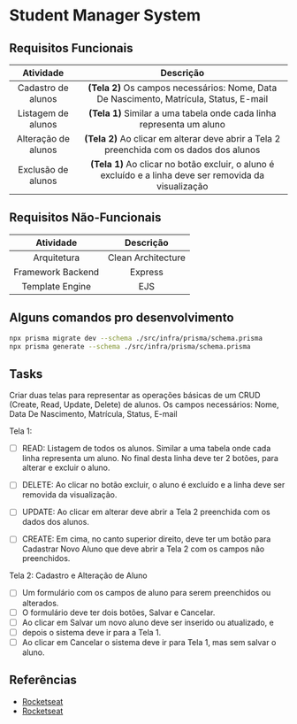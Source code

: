 # Student Manager System

## **Requisitos Funcionais**

|      Atividade      |                                                Descrição                                                |
| :-----------------: | :-----------------------------------------------------------------------------------------------------: |
| Cadastro de alunos  |         **(Tela 2)** Os campos necessários: Nome, Data De Nascimento, Matrícula, Status, E-mail         |
| Listagem de alunos  |                  **(Tela 1)** Similar a uma tabela onde cada linha representa um aluno                  |
| Alteração de alunos |        **(Tela 2)** Ao clicar em alterar deve abrir a Tela 2 preenchida com os dados dos alunos         |
| Exclusão de alunos  | **(Tela 1)** Ao clicar no botão excluir, o aluno é excluído e a linha deve ser removida da visualização |

## **Requisitos Não-Funcionais**

|     Atividade     |     Descrição      |
| :---------------: | :----------------: |
|    Arquitetura    | Clean Architecture |
| Framework Backend |      Express       |
|  Template Engine  |        EJS         |

## **Alguns comandos pro desenvolvimento**

```bash
npx prisma migrate dev --schema ./src/infra/prisma/schema.prisma
npx prisma generate --schema ./src/infra/prisma/schema.prisma
```

## **Tasks**

Criar duas telas para representar as operações básicas de um CRUD (Create, Read, Update, Delete) de alunos.
Os campos necessários: Nome, Data De Nascimento, Matrícula, Status, E-mail

Tela 1:

- [ ] READ: Listagem de todos os alunos. Similar a uma tabela onde cada linha representa um aluno.
      No final desta linha deve ter 2 botões, para alterar e excluir o aluno.

- [ ] DELETE: Ao clicar no botão excluir, o aluno é excluído e a linha deve ser removida da visualização.

- [ ] UPDATE: Ao clicar em alterar deve abrir a Tela 2 preenchida com os dados dos alunos.

- [ ] CREATE: Em cima, no canto superior direito, deve ter um botão para Cadastrar Novo Aluno que deve abrir a Tela 2 com os campos não preenchidos.

Tela 2: Cadastro e Alteração de Aluno

- [ ] Um formulário com os campos de aluno para serem preenchidos ou alterados.
- [ ] O formulário deve ter dois botões, Salvar e Cancelar.
- [ ] Ao clicar em Salvar um novo aluno deve ser inserido ou atualizado, e
- [ ] depois o sistema deve ir para a Tela 1.
- [ ] Ao clicar em Cancelar o sistema deve ir para Tela 1, mas sem salvar o aluno.

## Referências

- [Rocketseat](https://www.youtube.com/watch?v=mxiRCcnsKDw)
- [Rocketseat](https://www.youtube.com/watch?v=0mYq5LrQN1s)
